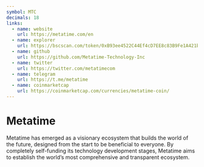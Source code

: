 ```yaml
---
symbol: MTC
decimals: 18
links:
  - name: website
    url: https://metatime.com/en
  - name: explorer
    url: https://bscscan.com/token/0xB93ee4522C44Ef4cD7EE8c83B9Fe1A421b4b42C3
  - name: github
    url: https://github.com/Metatime-Technology-Inc
  - name: twitter
    url: https://twitter.com/metatimecom
  - name: telegram
    url: https://t.me/metatime
  - name: coinmarketcap
    url: https://coinmarketcap.com/currencies/metatime-coin/
---
```


# Metatime

Metatime has emerged as a visionary ecosystem that builds the world of the future, designed from the start to be beneficial to everyone. By completely self-funding its technology development stages, Metatime aims to establish the world’s most comprehensive and transparent ecosystem.
